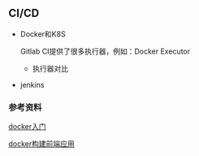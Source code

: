 ## CI/CD

* Docker和K8S

  Gitlab CI提供了很多执行器，例如：Docker Executor

  - 执行器对比



* jenkins

### 参考资料

[docker入门](http://www.ruanyifeng.com/blog/2018/02/docker-tutorial.html)

[docker构建前端应用](https://zhuanlan.zhihu.com/p/39241059)